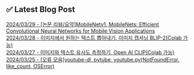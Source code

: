 
## ✅ Latest Blog Post

[2024/03/29 - [논문 리뷰/요약]MobileNetv1, MobileNets: Efficient Convolutional Neural Networks for Mobile Vision Applications](https://mvcv.tistory.com/22) <br/>
[2024/03/28 - 이미지에서 원하는 텍스트 뽑아내기, 이미지 캡셔닝 BLIP-2(Colab 가능)](https://mvcv.tistory.com/21) <br/>
[2024/03/27 - 이미지와 텍스트 유사도 측정하기, Open AI CLIP(Colab 가능)](https://mvcv.tistory.com/20) <br/>
[2024/03/25 - [오류 모음]youtube-dl, pytube, youtube.py(NotFoundError, like_count, OSError)](https://mvcv.tistory.com/19) <br/>
